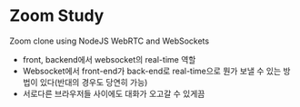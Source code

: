 # Zoom Study

Zoom clone using NodeJS WebRTC and WebSockets

- front, backend에서 websocket의 real-time 역할
- Websocket에서 front-end가 back-end로 real-time으로 뭔가 보낼 수 있는 방법이 있다(반대의 경우도 당연히 가능)
- 서로다른 브라우저들 사이에도 대화가 오고갈 수 있게끔